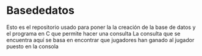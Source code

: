 # Basededatos
Esto es el repositorio usado para poner la la creación de la base de datos y el programa en C que permite hacer una consulta
La consulta que se encuentra aquí se basa en encontrar que jugadores han ganado al jugador puesto en la consola
